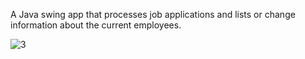 A Java swing app that processes job applications and lists or change information about the current employees.

![3](https://user-images.githubusercontent.com/57312446/155386517-f1bf1f68-62ee-43f9-ae75-d703bec200d8.png)
